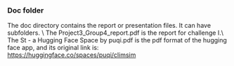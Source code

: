 ### Doc folder

The doc directory contains the report or presentation files. It can have subfolders. \\
The Project3_Group4_report.pdf is the report for challenge I.\\
The St - a Hugging Face Space by puqi.pdf is the pdf format of the hugging face app, and its original link is: https://huggingface.co/spaces/puqi/climsim
